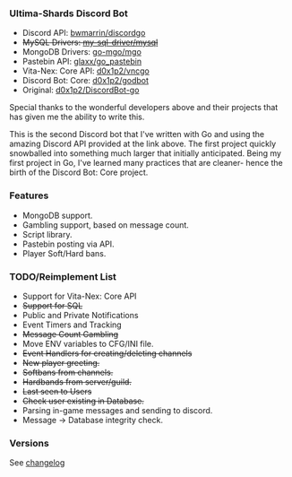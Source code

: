 ### Ultima-Shards Discord Bot
+ Discord API: [bwmarrin/discordgo](https://github.com/bwmarrin/discordgo)
+ ~~MySQL Drivers: [my-sql-driver/mysql](https://github.com/go-sql-driver/mysql)~~
+ MongoDB Drivers: [go-mgo/mgo](https://github.com/go-mgo/mgo)
+ Pastebin API: [glaxx/go_pastebin](https://github.com/glaxx/go_pastebin)
+ Vita-Nex: Core API: [d0x1p2/vncgo](https://github.com/d0x1p2/vncgo)
+ Discord Bot: Core: [d0x1p2/godbot](https://github.com/d0x1p2/godbot)
+ Original: [d0x1p2/DiscordBot-go](https://github.com/d0x1p2/DiscordBot-go)

Special thanks to the wonderful developers above and their projects that has given me the ability to write this.

This is the second Discord bot that I've written with Go and using the amazing Discord API provided at the link above. The first project quickly snowballed into something much larger that initially anticipated. Being my first project in Go, I've learned many practices that are cleaner- hence the birth of the Discord Bot: Core project.

### Features
+ MongoDB support.
+ Gambling support, based on message count.
+ Script library.
+ Pastebin posting via API.
+ Player Soft/Hard bans.

### TODO/Reimplement List
+ Support for Vita-Nex: Core API
+ ~~Support for SQL~~
+ Public and Private Notifications
+ Event Timers and Tracking
+ ~~Message Count Gambling~~
+ Move ENV variables to CFG/INI file.
+ ~~Event Handlers for creating/deleting channels~~
+ ~~New player greeting.~~
+ ~~Softbans from channels.~~
+ ~~Hardbands from server/guild.~~
+ ~~Last seen to Users~~
+ ~~Check user existing in Database.~~
+ Parsing in-game messages and sending to discord.
+ Message -> Database integrity check.

### Versions
See [changelog](https://github.com/d0x1p2/usmbot/blob/master/changelog)